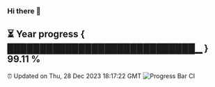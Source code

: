 ### Hi there 👋
⏳ Year progress { █████████████████████████████▁ } 99.11 %
---
⏰ Updated on Thu, 28 Dec 2023 18:17:22 GMT
![Progress Bar CI](https://github.com/liununu/liununu/workflows/Progress%20Bar%20CI/badge.svg)
